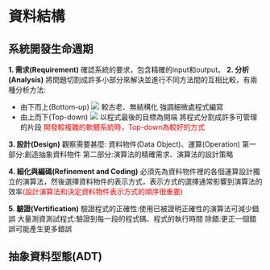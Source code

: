 # **資料結構**
## **系統開發生命週期**
**1. 需求(Requirement)**
確認系統的要求，包含精確的input和output。
**2. 分析(Analysis)**
將問題切割成許多小部分來解決並進行不同方法間的互相比較，有兩種分析方法:
* 由下而上(Bottom-up)
![](https://s3-ap-northeast-1.amazonaws.com/g0v-hackmd-images/uploads/upload_9a1328fea78c4a9549c7428e6b419ab3.png)
較古老、無結構化
強調細微處程式編寫
* 由上而下(Top-down)
![](https://s3-ap-northeast-1.amazonaws.com/g0v-hackmd-images/uploads/upload_42f7ffe2dfa191f3be423566dc0140bd.png)
以程式最後的目標為開端
將程式分割成許多可管理的片段
<font color="#f00">開發較複雜的軟體系統時，Top-down為較好的方式</font>

**3. 設計(Design)**
觀察需要甚麼: 資料物件(Data Object)、運算(Operation)
第一部分:創造抽象資料物件
第二部分:演算法的精確需求、演算法的設計策略

**4. 細化與編碼(Refinement and Coding)**
必須先為資料物件裡的各個運算設計獨立的演算法，然後選擇資料物件的表示方式，表示方式的選擇通常影響到演算法的效率<font color="#f00">(設計演算法和決定資料物件表示方式的順序很重要)</font>

**5. 驗證(Vertification)**
驗證程式的正確性:使用已被證明正確性的演算法可減少錯誤
大量測資測試程式:驗證到每一段的程式碼、程式的執行時間
除錯:更正一個錯誤可能產生更多錯誤
## **抽象資料型態(ADT)**
